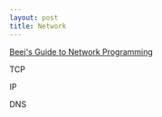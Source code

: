 ```yaml
---
layout: post
title: Network
---
```


[Beej's Guide to Network Programming](https://beej.us/guide/bgnet/html/)

TCP

IP

DNS

